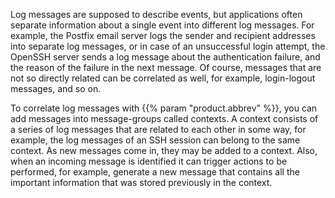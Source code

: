 ---
---
<!-- DISCLAIMER: This file is based on the syslog-ng Open Source Edition documentation https://github.com/balabit/syslog-ng-ose-guides/commit/2f4a52ee61d1ea9ad27cb4f3168b95408fddfdf2 and is used under the terms of The syslog-ng Open Source Edition Documentation License. The file has been modified by Axoflow. -->
Log messages are supposed to describe events, but applications often separate information about a single event into different log messages. For example, the Postfix email server logs the sender and recipient addresses into separate log messages, or in case of an unsuccessful login attempt, the OpenSSH server sends a log message about the authentication failure, and the reason of the failure in the next message. Of course, messages that are not so directly related can be correlated as well, for example, login-logout messages, and so on.

To correlate log messages with {{% param "product.abbrev" %}}, you can add messages into message-groups called contexts. A context consists of a series of log messages that are related to each other in some way, for example, the log messages of an SSH session can belong to the same context. As new messages come in, they may be added to a context. Also, when an incoming message is identified it can trigger actions to be performed, for example, generate a new message that contains all the important information that was stored previously in the context.
